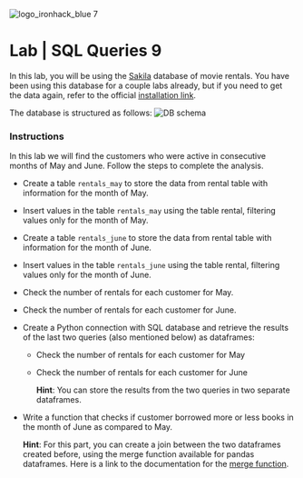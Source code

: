 ![logo_ironhack_blue 7](https://user-images.githubusercontent.com/23629340/40541063-a07a0a8a-601a-11e8-91b5-2f13e4e6b441.png)

# Lab | SQL Queries 9

In this lab, you will be using the [Sakila](https://dev.mysql.com/doc/sakila/en/) database of movie rentals. You have been using this database for a couple labs already, but if you need to get the data again, refer to the official [installation link](https://dev.mysql.com/doc/sakila/en/sakila-installation.html).

The database is structured as follows:
![DB schema](https://education-team-2020.s3-eu-west-1.amazonaws.com/data-analytics/database-sakila-schema.png)

### Instructions

In this lab we will find the customers who were active in consecutive months of May and June. Follow the steps to complete the analysis.

- Create a table `rentals_may` to store the data from rental table with information for the month of May.
- Insert values in the table `rentals_may` using the table rental, filtering values only for the month of May.
- Create a table `rentals_june` to store the data from rental table with information for the month of June.
- Insert values in the table `rentals_june` using the table rental, filtering values only for the month of June.
- Check the number of rentals for each customer for May.
- Check the number of rentals for each customer for June.
- Create a Python connection with SQL database and retrieve the results of the last two queries (also mentioned below) as dataframes:

  - Check the number of rentals for each customer for May
  - Check the number of rentals for each customer for June

    **Hint**: You can store the results from the two queries in two separate dataframes.

- Write a function that checks if customer borrowed more or less books in the month of June as compared to May.

  **Hint**: For this part, you can create a join between the two dataframes created before, using the merge function available for pandas dataframes. Here is a link to the documentation for the [merge function](https://pandas.pydata.org/pandas-docs/stable/reference/api/pandas.DataFrame.merge.html).

